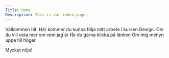 ```yaml
---
Title: Home
Description: This is our index page.
---
```


Välkommen hit. Här kommer du kunna följa mitt arbete i kursen Design.
Om du vill veta mer om vem jag är får du gärna klicka på länken Om mig
menyn uppe till höger

Mycket nöje!
